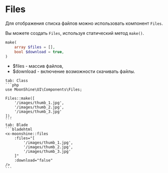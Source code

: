 # Files

Для отображения списка файлов можно использовать компонент `Files`.

Вы можете создать `Files`, используя статический метод `make()`.

```php
make(
    array $files = [],
    bool $download = true,
)
```

 - $files - массив файлов,
 - $download - включение возможности скачивать файлы.

~~~tabs
tab: Class
```php
use MoonShine\UI\Components\Files;

Files::make([
    '/images/thumb_1.jpg',
    '/images/thumb_2.jpg',
    '/images/thumb_3.jpg'
]),
```
tab: Blade
```bladehtml
<x-moonshine::files
    :files="[
        '/images/thumb_1.jpg',
        '/images/thumb_2.jpg',
        '/images/thumb_3.jpg'
    ]"
    :download="false"
/>
```
~~~
